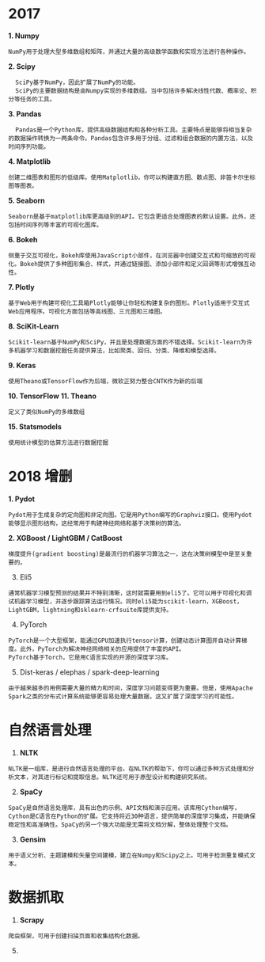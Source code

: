 # 2017
**1. Numpy**
```
NumPy用于处理大型多维数组和矩阵，并通过大量的高级数学函数和实现方法进行各种操作。

```

**2. Scipy**
```
  SciPy基于NumPy，因此扩展了NumPy的功能。
  SciPy的主要数据结构是由Numpy实现的多维数组。当中包括许多解决线性代数、概率论、积分等任务的工具。

```

**3. Pandas**
```
  Pandas是一个Python库，提供高级数据结构和各种分析工具。主要特点是能够将相当复杂的数据操作转换为一两条命令。Pandas包含许多用于分组、过滤和组合数据的内置方法，以及时间序列功能。

```

**4. Matplotlib**
```
创建二维图表和图形的低级库。使用Matplotlib，你可以构建直方图、散点图、非笛卡尔坐标图等图表。

```

**5. Seaborn**
```
Seaborn是基于matplotlib库更高级别的API。它包含更适合处理图表的默认设置。此外，还包括时间序列等丰富的可视化图库。

```

**6. Bokeh**
```
侧重于交互可视化，Bokeh库使用JavaScript小部件，在浏览器中创建交互式和可缩放的可视化。Bokeh提供了多种图形集合、样式，并通过链接图、添加小部件和定义回调等形式增强互动性。

```
   
**7. Plotly**
```
基于Web用于构建可视化工具箱Plotly能够让你轻松构建复杂的图形。Plotly适用于交互式Web应用程序。可视化方面包括等高线图、三元图和三维图。

```

**8. SciKit-Learn**
```
Scikit-learn基于NumPy和SciPy，并且是处理数据方面的不错选择。Scikit-learn为许多机器学习和数据挖掘任务提供算法，比如聚类、回归、分类、降维和模型选择。

```

**9. Keras**
```
使用Theano或TensorFlow作为后端，微软正努力整合CNTK作为新的后端

```

**10. TensorFlow**
**11. Theano**
```
定义了类似NumPy的多维数组

```

**15. Statsmodels**
```
使用统计模型的估算方法进行数据挖掘

```

# 2018 增删
**1. Pydot**
```
Pydot用于生成复杂的定向图和非定向图。它是用Python编写的Graphviz接口。使用Pydot能够显示图形结构，这经常用于构建神经网络和基于决策树的算法。

```
**2. XGBoost / LightGBM / CatBoost**
```
梯度提升(gradient boosting)是最流行的机器学习算法之一，这在决策树模型中是至关重要的。

```
3. Eli5
```
通常机器学习模型预测的结果并不特别清晰，这时就需要用到eli5了。它可以用于可视化和调试机器学习模型，并逐步跟踪算法运行情况。同时eli5能为scikit-learn，XGBoost，LightGBM，lightning和sklearn-crfsuite库提供支持。

```

4. PyTorch
```
PyTorch是一个大型框架，能通过GPU加速执行tensor计算，创建动态计算图并自动计算梯度。此外，PyTorch为解决神经网络相关的应用提供了丰富的API。
PyTorch基于Torch，它是用C语言实现的开源的深度学习库。

```

5. Dist-keras / elephas / spark-deep-learning
```
由于越来越多的用例需要大量的精力和时间，深度学习问题变得更为重要。但是，使用Apache Spark之类的分布式计算系统能够更容易处理大量数据，这又扩展了深度学习的可能性。

```
# 自然语言处理
1. **NLTK**
```
NLTK是一组库，是进行自然语言处理的平台。在NLTK的帮助下，你可以通过多种方式处理和分析文本，对其进行标记和提取信息。NLTK还可用于原型设计和构建研究系统。

```
2. **SpaCy**
```
SpaCy是自然语言处理库，具有出色的示例、API文档和演示应用。该库用Cython编写，Cython是C语言在Python的扩展。它支持将近30种语言，提供简单的深度学习集成，并能确保稳定性和高准确性。SpaCy的另一个强大功能是无需将文档分解，整体处理整个文档。

```
3. **Gensim**
```
用于语义分析、主题建模和矢量空间建模，建立在Numpy和Scipy之上。可用于检测重复模式文本。

```
# 数据抓取
1. **Scrapy**
```
爬虫框架，可用于创建扫描页面和收集结构化数据。
```
5. 

